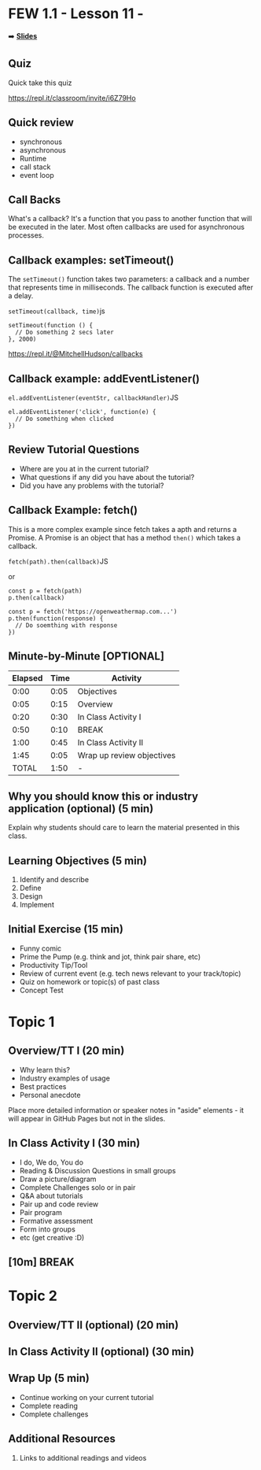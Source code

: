<!-- .slide: data-background="./Images/header.svg" data-background-repeat="none" data-background-size="40% 40%" data-background-position="center 10%" class="header" -->
# FEW 1.1 - Lesson 11 - 

<!-- Put a link to the slides so that students can find them -->

➡️ [**Slides**](/Syllabus-Template/Slides/Lesson1.html ':ignore')

<!-- > --> 

## Quiz 

Quick take this quiz

https://repl.it/classroom/invite/i6Z79Ho

<!-- > -->

## Quick review 
  - synchronous
  - asynchronous
  - Runtime
  - call stack 
  - event loop

<!-- > -->

## Call Backs

What's a callback? It's a function that you pass to another function that will be executed in the later. Most often callbacks are used for asynchronous processes.
  
<!-- > -->

## Callback examples: setTimeout()

The `setTimeout()` function takes two parameters: a callback and a number that represents time in milliseconds. The callback function is executed after a delay. 

`setTimeout(callback, time)`js

```JS
setTimeout(function () {
  // Do something 2 secs later
}, 2000)
```

https://repl.it/@MitchellHudson/callbacks

<!-- > -->

## Callback example: addEventListener() 

`el.addEventListener(eventStr, callbackHandler)`JS

```JS
el.addEventListener('click', function(e) {
  // Do something when clicked
}) 
```

<!-- > -->

## Review Tutorial Questions 

- Where are you at in the current tutorial? 
- What questions if any did you have about the tutorial? 
- Did you have any problems with the tutorial? 

<!-- > -->

## Callback Example: fetch()

This is a more complex example since fetch takes a apth and returns a Promise. A Promise is an object that has a method `then()` which takes a callback. 

`fetch(path).then(callback)`JS

or 

```JS
const p = fetch(path)
p.then(callback)
```

```JS
const p = fetch('https://openweathermap.com...')
p.then(function(response) {
  // Do soemthing with response
})
```

<!-- > -->



<!-- > -->

## Minute-by-Minute [OPTIONAL]

| **Elapsed** | **Time**  | **Activity**              |
| ----------- | --------- | ------------------------- |
| 0:00        | 0:05      | Objectives                |
| 0:05        | 0:15      | Overview                  |
| 0:20        | 0:30      | In Class Activity I       |
| 0:50        | 0:10      | BREAK                     |
| 1:00        | 0:45      | In Class Activity II      |
| 1:45        | 0:05      | Wrap up review objectives |
| TOTAL       | 1:50      | -                         |


<!-- > -->

## Why you should know this or industry application (optional) (5 min)

Explain why students should care to learn the material presented in this class.

<!-- > -->

## Learning Objectives (5 min)

1. Identify and describe
1. Define
1. Design
1. Implement

<!-- > -->

## Initial Exercise (15 min)

- Funny comic
- Prime the Pump (e.g. think and jot, think pair share, etc)
- Productivity Tip/Tool
- Review of current event (e.g. tech news relevant to your track/topic)
- Quiz on homework or topic(s) of past class
- Concept Test

<!-- > -->

# Topic 1

<!-- v -->

## Overview/TT I (20 min)

- Why learn this?
- Industry examples of usage
- Best practices
- Personal anecdote

<aside class="notes">
Place more detailed information or speaker notes in "aside" elements - it will appear in GitHub Pages but not in the slides.
</aside>

<!-- v -->

## In Class Activity I (30 min)

- I do, We do, You do
- Reading & Discussion Questions in small groups
- Draw a picture/diagram
- Complete Challenges solo or in pair
- Q&A about tutorials
- Pair up and code review
- Pair program
- Formative assessment
- Form into groups
- etc (get creative :D)

<!-- > -->

<!-- .slide: data-background="#087CB8" -->
## [**10m**] BREAK

<!-- > -->

# Topic 2

<!-- v -->

## Overview/TT II (optional) (20 min)

<!-- v -->

## In Class Activity II (optional) (30 min)

<!-- > -->

## Wrap Up (5 min)

- Continue working on your current tutorial
- Complete reading
- Complete challenges

<!-- > -->

## Additional Resources

1. Links to additional readings and videos
